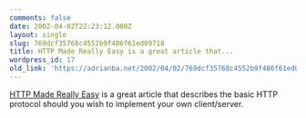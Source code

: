 ```yaml
---
comments: false
date: 2002-04-02T22:23:12.000Z
layout: single
slug: 769dcf35768c4552b9f486f61ed09718
title: HTTP Made Really Easy is a great article that...
wordpress_id: 17
old_link: 'https://adrianba.net/2002/04/02/769dcf35768c4552b9f486f61ed09718/'
---
```

[HTTP Made Really
Easy](http://www.jmarshall.com/easy/http/) is a great article that describes the basic HTTP protocol
should you wish to implement your own client/server.

